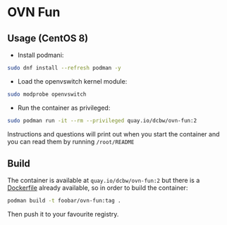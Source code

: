 # OVN Fun

## Usage (CentOS 8)

* Install podmani:

```bash
sudo dnf install --refresh podman -y
```

* Load the openvswitch kernel module:

```bash
sudo modprobe openvswitch
```

* Run the container as privileged:

```bash
sudo podman run -it --rm --privileged quay.io/dcbw/ovn-fun:2
```

Instructions and questions will print out when you start the container
and you can read them by running `/root/README`

## Build

The container is available at `quay.io/dcbw/ovn-fun:2` but
there is a [Dockerfile](Dockerfile) already available, so
in order to build the container:

```bash
podman build -t foobar/ovn-fun:tag .
```

Then push it to your favourite registry.
